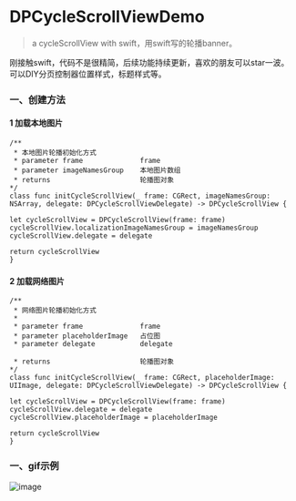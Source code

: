 # DPCycleScrollViewDemo

>a cycleScrollView with swift，用swift写的轮播banner。


刚接触swift，代码不是很精简，后续功能持续更新，喜欢的朋友可以star一波。
可以DIY分页控制器位置样式，标题样式等。

### 一、创建方法

#### 1 加载本地图片
    
```objc
/**
 * 本地图片轮播初始化方式
 * parameter frame           	frame
 * parameter imageNamesGroup 	本地图片数组
 * returns 						轮播图对象
*/
class func initCycleScrollView(_ frame: CGRect, imageNamesGroup: NSArray, delegate: DPCycleScrollViewDelegate) -> DPCycleScrollView {

let cycleScrollView = DPCycleScrollView(frame: frame)
cycleScrollView.localizationImageNamesGroup = imageNamesGroup
cycleScrollView.delegate = delegate

return cycleScrollView
}
```
#### 2 加载网络图片
```objc
/**
 * 网络图片轮播初始化方式
 * 
 * parameter frame   			frame
 * parameter placeholderImage	占位图
 * parameter delegate       	delegate
	
 * returns						轮播图对象
*/
class func initCycleScrollView(_ frame: CGRect, placeholderImage: UIImage, delegate: DPCycleScrollViewDelegate) -> DPCycleScrollView {

let cycleScrollView = DPCycleScrollView(frame: frame)
cycleScrollView.delegate = delegate
cycleScrollView.placeholderImage = placeholderImage

return cycleScrollView
}
```
### 一、gif示例

![image](https://github.com/Deyupy/DPCycleScrollViewDemo/blob/master/DPCycleScrollViewDemo/Resource/screen.gif?raw=true)
